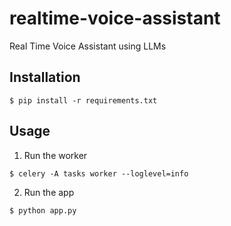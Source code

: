 # realtime-voice-assistant
Real Time Voice Assistant using LLMs

## Installation
```
$ pip install -r requirements.txt
```

## Usage
1. Run the worker
```console
$ celery -A tasks worker --loglevel=info
```
2. Run the app
```
$ python app.py
```
